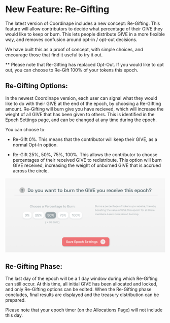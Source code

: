 # New Feature: Re-Gifting

The latest version of Coordinape includes a new concept: Re-Gifting. This feature will allow contributors to decide what percentage of their GIVE they would like to keep or burn. 
This lets people distribute GIVE in a more flexible way, and removes confusion around opt-in / opt-out decisions.

We have built this as a proof of concept, with simple choices, and encourage those that find it useful to try it out.

** Please note that Re-Gifting has replaced Opt-Out. If you would like to opt out, you can choose to Re-Gift 100% of your tokens this epoch.


## Re-Gifting Options:

In the newest Coordinape version, each user can signal what they would like to do with their GIVE at the end of the epoch, by choosing a Re-Gifting amount. Re-Gifting will burn give you have recieved, which will increase the wieght of all GIVE that has been given to others.  This is identified in the Epoch Settings page, and can be changed at any time during the epoch.

You can choose to:
- Re-Gift 0%. 
This means that the contributor will keep their GIVE, as a normal Opt-In option.

- Re-Gift 25%, 50%, 75%, 100%. 
This allows the contributor to choose percentages of their received GIVE to redistribute. This option will burn GIVE received, increasing the weight of unburned GIVE that is accrued across the circle.

<img src="/images/regift1.jpg">


## Re-Gifting Phase:

The last day of the epoch will be a 1 day window during which Re-Gifting can still occur. At this time, all initial GIVE has been allocated and locked, and only Re-Gifting options can be edited. When the Re-Gifting phase concludes, final results are displayed and the treasury distribution can be prepared.  

Please note that your epoch timer (on the Allocations Page) will not include this day.

